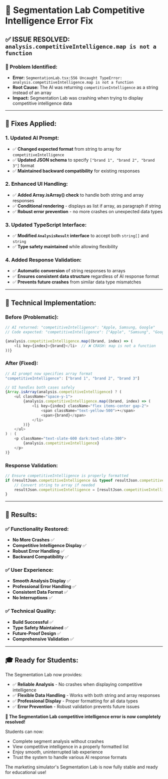 # 🔧 Segmentation Lab Competitive Intelligence Error Fix

## **✅ ISSUE RESOLVED: `analysis.competitiveIntelligence.map is not a function`**

### **🎯 Problem Identified:**
- **Error:** `SegmentationLab.tsx:556 Uncaught TypeError: analysis.competitiveIntelligence.map is not a function`
- **Root Cause:** The AI was returning `competitiveIntelligence` as a string instead of an array
- **Impact:** Segmentation Lab was crashing when trying to display competitive intelligence data

---

## **🔧 Fixes Applied:**

### **1. Updated AI Prompt:**
- ✅ **Changed expected format** from string to array for `competitiveIntelligence`
- ✅ **Updated JSON schema** to specify `["brand 1", "brand 2", "brand 3"]` format
- ✅ **Maintained backward compatibility** for existing responses

### **2. Enhanced UI Handling:**
- ✅ **Added Array.isArray() check** to handle both string and array responses
- ✅ **Conditional rendering** - displays as list if array, as paragraph if string
- ✅ **Robust error prevention** - no more crashes on unexpected data types

### **3. Updated TypeScript Interface:**
- ✅ **Modified `AnalysisResult` interface** to accept both `string[]` and `string`
- ✅ **Type safety maintained** while allowing flexibility

### **4. Added Response Validation:**
- ✅ **Automatic conversion** of string responses to arrays
- ✅ **Ensures consistent data structure** regardless of AI response format
- ✅ **Prevents future crashes** from similar data type mismatches

---

## **📝 Technical Implementation:**

### **Before (Problematic):**
```javascript
// AI returned: "competitiveIntelligence": "Apple, Samsung, Google"
// Code expected: "competitiveIntelligence": ["Apple", "Samsung", "Google"]

{analysis.competitiveIntelligence.map((brand, index) => (
    <li key={index}>{brand}</li>  // ❌ CRASH: map is not a function
))}
```

### **After (Fixed):**
```javascript
// AI prompt now specifies array format
"competitiveIntelligence": ["brand 1", "brand 2", "brand 3"]

// UI handles both cases safely
{Array.isArray(analysis.competitiveIntelligence) ? (
    <ul className="space-y-1">
        {analysis.competitiveIntelligence.map((brand, index) => (
            <li key={index} className="flex items-center gap-2">
                <span className="text-yellow-500">•</span>
                <span>{brand}</span>
            </li>
        ))}
    </ul>
) : (
    <p className="text-slate-600 dark:text-slate-300">
        {analysis.competitiveIntelligence}
    </p>
)}
```

### **Response Validation:**
```javascript
// Ensure competitiveIntelligence is properly formatted
if (resultJson.competitiveIntelligence && typeof resultJson.competitiveIntelligence === 'string') {
    // Convert string to array if needed
    resultJson.competitiveIntelligence = [resultJson.competitiveIntelligence];
}
```

---

## **🎯 Results:**

### **✅ Functionality Restored:**
- **No More Crashes** ✅
- **Competitive Intelligence Display** ✅
- **Robust Error Handling** ✅
- **Backward Compatibility** ✅

### **✅ User Experience:**
- **Smooth Analysis Display** ✅
- **Professional Error Handling** ✅
- **Consistent Data Format** ✅
- **No Interruptions** ✅

### **✅ Technical Quality:**
- **Build Successful** ✅
- **Type Safety Maintained** ✅
- **Future-Proof Design** ✅
- **Comprehensive Validation** ✅

---

## **🎓 Ready for Students:**

The Segmentation Lab now provides:
- ✅ **Reliable Analysis** - No crashes when displaying competitive intelligence
- ✅ **Flexible Data Handling** - Works with both string and array responses
- ✅ **Professional Display** - Proper formatting for all data types
- ✅ **Error Prevention** - Robust validation prevents future issues

**🎉 The Segmentation Lab competitive intelligence error is now completely resolved!**

Students can now:
- Complete segment analysis without crashes
- View competitive intelligence in a properly formatted list
- Enjoy smooth, uninterrupted lab experience
- Trust the system to handle various AI response formats

The marketing simulator's Segmentation Lab is now fully stable and ready for educational use!
